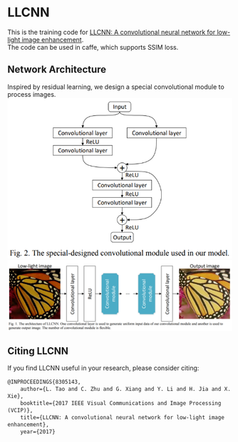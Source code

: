 # LLCNN
This is the training code for [LLCNN: A convolutional neural network for low-light image enhancement](https://ieeexplore.ieee.org/abstract/document/8305143).   
The code can be used in caffe, which supports SSIM loss. 

## Network Architecture 
Inspired by residual learning, we design a special convolutional module to process images.
![image](./img/module.PNG)
![image](./img/network.PNG)

## Citing LLCNN
If you find LLCNN useful in your research, please consider citing:
```
@INPROCEEDINGS{8305143, 
    author={L. Tao and C. Zhu and G. Xiang and Y. Li and H. Jia and X. Xie}, 
	booktitle={2017 IEEE Visual Communications and Image Processing (VCIP)}, 
	title={LLCNN: A convolutional neural network for low-light image enhancement}, 
	year={2017}
```